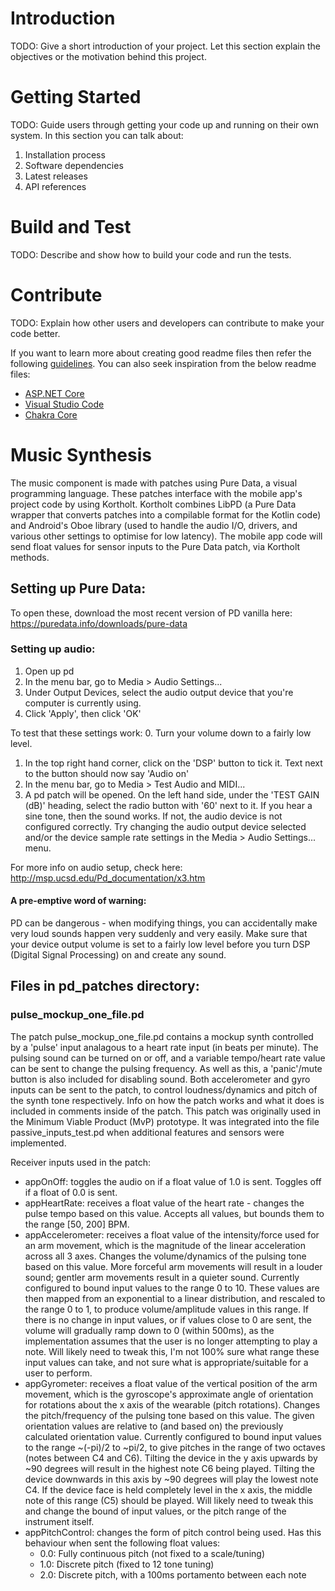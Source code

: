 # Introduction 
TODO: Give a short introduction of your project. Let this section explain the objectives or the motivation behind this project. 

# Getting Started
TODO: Guide users through getting your code up and running on their own system. In this section you can talk about:
1.	Installation process
2.	Software dependencies
3.	Latest releases
4.	API references

# Build and Test
TODO: Describe and show how to build your code and run the tests. 

# Contribute
TODO: Explain how other users and developers can contribute to make your code better. 

If you want to learn more about creating good readme files then refer the following [guidelines](https://docs.microsoft.com/en-us/azure/devops/repos/git/create-a-readme?view=azure-devops). You can also seek inspiration from the below readme files:
- [ASP.NET Core](https://github.com/aspnet/Home)
- [Visual Studio Code](https://github.com/Microsoft/vscode)
- [Chakra Core](https://github.com/Microsoft/ChakraCore)


# Music Synthesis
The music component is made with patches using Pure Data, a visual programming language.
These patches interface with the mobile app's project code by using Kortholt. Kortholt combines LibPD (a Pure Data wrapper that converts patches into a compilable format for the Kotlin code) and Android's Oboe library (used to handle the audio I/O, drivers, and various other settings to optimise for low latency).
The mobile app code will send float values for sensor inputs to the Pure Data patch, via Kortholt methods.

## Setting up Pure Data:
To open these, download the most recent version of PD vanilla here:
https://puredata.info/downloads/pure-data

### Setting up audio:

1. Open up pd
2. In the menu bar, go to Media > Audio Settings...
3. Under Output Devices, select the audio output device that you're computer is currently using.
4. Click 'Apply', then click 'OK'

To test that these settings work:
0. Turn your volume down to a fairly low level.
1. In the top right hand corner, click on the 'DSP' button to tick it. Text next to the button should now say 'Audio on'
2. In the menu bar, go to Media > Test Audio and MIDI...
3. A pd patch will be opened. On the left hand side, under the 'TEST GAIN (dB)' heading, select the radio button with '60' next to it.
If you hear a sine tone, then the sound works. 
If not, the audio device is not configured correctly. Try changing the audio output device selected and/or the device sample rate settings in the Media > Audio Settings... menu.

For more info on audio setup, check here:
http://msp.ucsd.edu/Pd_documentation/x3.htm


#### A pre-emptive word of warning:
PD can be dangerous - when modifying things, you can accidentally make very loud sounds happen very suddenly and very easily.
Make sure that your device output volume is set to a fairly low level before you turn DSP (Digital Signal Processing) on and create any sound.


## Files in pd_patches directory:

### pulse_mockup_one_file.pd
The patch pulse_mockup_one_file.pd contains a mockup synth controlled by a 'pulse' input analagous to a heart rate input (in beats per minute).
The pulsing sound can be turned on or off, and a variable tempo/heart rate value can be sent to change the pulsing frequency.
As well as this, a 'panic'/mute button is also included for disabling sound.
Both accelerometer and gyro inputs can be sent to the patch, to control loudness/dynamics and pitch of the synth tone respectively.
Info on how the patch works and what it does is included in comments inside of the patch.
This patch was originally used in the Minimum Viable Product (MvP) prototype. It was integrated into the file passive_inputs_test.pd when additional features and sensors were implemented. 

Receiver inputs used in the patch:
- appOnOff: toggles the audio on if a float value of 1.0 is sent. Toggles off if a float of 0.0 is sent.
- appHeartRate: receives a float value of the heart rate - changes the pulse tempo based on this value.
    Accepts all values, but bounds them to the range [50, 200] BPM.
- appAccelerometer: receives a float value of the intensity/force used for an arm movement, which is the magnitude of the linear acceleration across all 3 axes. Changes the volume/dynamics of the pulsing tone based on this value. More forceful arm movements will result in a louder sound; gentler arm movements result in a quieter sound.
    Currently configured to bound input values to the range 0 to 10. These values are then mapped from an exponential to a linear distribution, and rescaled to the range 0 to 1, to produce volume/amplitude values in this range. If there is no change in input values, or if values close to 0 are sent, the volume will gradually ramp down to 0 (within 500ms), as the implementation assumes that the user is no longer attempting to play a note. Will likely need to tweak this, I'm not 100% sure what range these input values can take, and not sure what is appropriate/suitable for a user to perform.
- appGyrometer: receives a float value of the vertical position of the arm movement, which is the gyroscope's approximate angle of orientation for rotations about the x axis of the wearable (pitch rotations). Changes the pitch/frequency of the pulsing tone based on this value. The given orientation values are relative to (and based on) the previously calculated orientation value.
    Currently configured to bound input values to the range ~(-pi)/2 to ~pi/2, to give pitches in the range of two octaves (notes between C4 and C6). Tilting the device in the y axis upwards by ~90 degrees will result in the highest note C6 being played. Tilting the device downwards in this axis by ~90 degrees will play the lowest note C4. If the device face is held completely level in the x axis, the middle note of this range (C5) should be played. Will likely need to tweak this and change the bound of input values, or the pitch range of the instrument itself. 
- appPitchControl: changes the form of pitch control being used. Has this behaviour when sent the following float values:
    - 0.0: Fully continuous pitch (not fixed to a scale/tuning)
    - 1.0: Discrete pitch (fixed to 12 tone tuning)
    - 2.0: Discrete pitch, with a 100ms portamento between each note